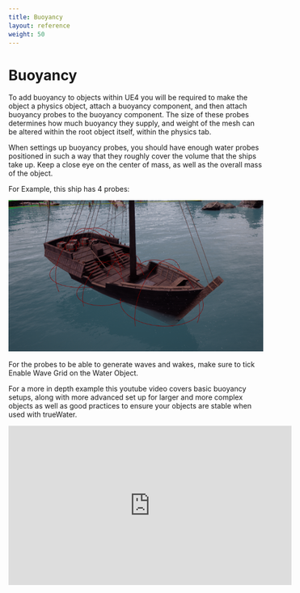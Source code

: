 ```yaml
---
title: Buoyancy
layout: reference
weight: 50
---
```







Buoyancy
====================

To add buoyancy to objects within UE4 you will be required to make the object a physics object, attach a buoyancy component, and then attach buoyancy probes to the buoyancy component. The size of these probes determines how much buoyancy they supply, and weight of the mesh can be altered within the root object itself, within the physics tab.


When settings up buoyancy probes, you should have enough water probes positioned in such a way that they roughly cover the volume that the ships take up. Keep a close eye on the center of mass, as well as the overall mass of the object.

For Example, this ship has 4 probes:


![](/images/buoyancy.png)



For the probes to be able to generate waves and wakes, make sure to tick Enable Wave Grid on the Water Object.

For a more in depth example this youtube video covers basic buoyancy setups, along with more advanced set up for larger and more complex objects as well as good practices to ensure your objects are stable when used with trueWater. 

<div class="video-wrapper">
<div class="video-container">
<iframe width="560" height="315" src="https://www.youtube.com/embed/xBkgS5WMU64" frameborder="0" allow="accelerometer; autoplay; encrypted-media; gyroscope; picture-in-picture" allowfullscreen></iframe>
</div>
</div>
